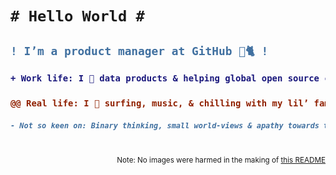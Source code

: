 <h1>

```diff
# Hello World #
```
<h2>

```diff
! I’m a product manager at GitHub 🐙🐈 !
```
<h3>

```diff
+ Work life: I 💚 data products & helping global open source communities 🌍🌱 +
```
<h3>

```diff
@@ Real life: I 💜 surfing, music, & chilling with my lil’ family 👨‍👩‍👧‍👧 @@
```
<h5>

```diff
- Not so keen on: Binary thinking, small world-views & apathy towards the climate crisis 🐻‍❄️🚨 -
```
</h5> 

</br>
<div align="right"><sup>Note: No images were harmed in the making of <a href="https://raw.githubusercontent.com/lukehefson/lukehefson/master/README.md">this README</a></sup></div>
